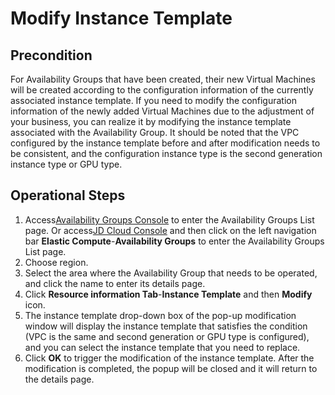 # Modify Instance Template

## Precondition

For Availability Groups that have been created, their new Virtual Machines will be created according to the configuration information of the currently associated instance template. If you need to modify the configuration information of the newly added Virtual Machines due to the adjustment of your business, you can realize it by modifying the instance template associated with the Availability Group. It should be noted that the VPC configured by the instance template before and after modification needs to be consistent, and the configuration instance type is the second generation instance type or GPU type.


## Operational Steps

1. Access[Availability Groups Console](https://cns-console.jdcloud.com/availabilitygroup/list) to enter the Availability Groups List page. Or access[JD Cloud Console](https://console.jdcloud.com) and then click on the left navigation bar **Elastic Compute**-**Availability Groups** to enter the Availability Groups List page.
2. Choose region.
3. Select the area where the Availability Group that needs to be operated, and click the name to enter its details page.
4. Click **Resource information Tab**-**Instance Template** and then **Modify** icon.
5. The instance template drop-down box of the pop-up modification window will display the instance template that satisfies the condition (VPC is the same and second generation or GPU type is configured), and you can select the instance template that you need to replace.
6. Click **OK** to trigger the modification of the instance template. After the modification is completed, the popup will be closed and it will return to the details page.
